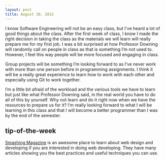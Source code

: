 ```yaml
---
layout: post
title: August 30, 2015
---
```


I know Software Engineering will not be an easy class, but I've heard a lot of good things about the class. After the first week of class, I know I made the right decision in taking the class as the materials we will learn will really prepare me for my first job. I was a bit surprised at how Professor Downing will randomly call on people in class as that is something I’m not used to. However, I feel this way people will be more focused and engaging in class.

Group projects will be something I’m looking forward to as I’ve never work with more than one person before in programming assignments. I think it will be a really great experience to learn how to work with each other and especially using Git to work together.

I’m a little bit afraid of the workload and the various tools we have to learn but just like what Professor Downing said, in the real world you have to do all of this by yourself. Why not learn and do it right now when we have the resources to prepare us for it? I’m really looking forward to what I will be learning in this class and that I will become a better programmer than I was by the end of the semester.

## tip-of-the-week

[Smashing Magazine](http://www.smashingmagazine.com/) is an awesome place to learn about web design and developing if you are interested in doing web developing. They have many articles showing you the best practices and useful techniques you can use. 
